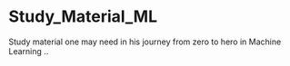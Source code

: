 # Study_Material_ML
Study material one may need in his journey from zero to hero in Machine Learning ..
